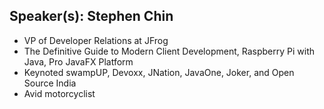 ## Speaker(s): Stephen Chin

- VP of Developer Relations at JFrog
- The Definitive Guide to Modern Client Development, Raspberry Pi with Java, Pro JavaFX Platform
- Keynoted swampUP, Devoxx, JNation, JavaOne, Joker, and Open Source India
- Avid motorcyclist